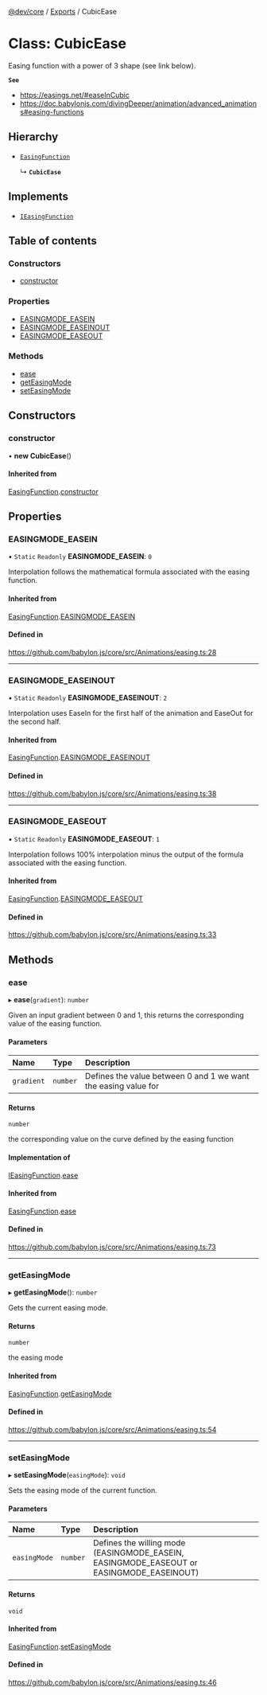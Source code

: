 [@dev/core](../README.md) / [Exports](../modules.md) / CubicEase

# Class: CubicEase

Easing function with a power of 3 shape (see link below).

**`See`**

 - https://easings.net/#easeInCubic
 - https://doc.babylonjs.com/divingDeeper/animation/advanced_animations#easing-functions

## Hierarchy

- [`EasingFunction`](EasingFunction.md)

  ↳ **`CubicEase`**

## Implements

- [`IEasingFunction`](../interfaces/IEasingFunction.md)

## Table of contents

### Constructors

- [constructor](CubicEase.md#constructor)

### Properties

- [EASINGMODE\_EASEIN](CubicEase.md#easingmode_easein)
- [EASINGMODE\_EASEINOUT](CubicEase.md#easingmode_easeinout)
- [EASINGMODE\_EASEOUT](CubicEase.md#easingmode_easeout)

### Methods

- [ease](CubicEase.md#ease)
- [getEasingMode](CubicEase.md#geteasingmode)
- [setEasingMode](CubicEase.md#seteasingmode)

## Constructors

### constructor

• **new CubicEase**()

#### Inherited from

[EasingFunction](EasingFunction.md).[constructor](EasingFunction.md#constructor)

## Properties

### EASINGMODE\_EASEIN

▪ `Static` `Readonly` **EASINGMODE\_EASEIN**: ``0``

Interpolation follows the mathematical formula associated with the easing function.

#### Inherited from

[EasingFunction](EasingFunction.md).[EASINGMODE_EASEIN](EasingFunction.md#easingmode_easein)

#### Defined in

https://github.com/babylon.js/core/src/Animations/easing.ts:28

___

### EASINGMODE\_EASEINOUT

▪ `Static` `Readonly` **EASINGMODE\_EASEINOUT**: ``2``

Interpolation uses EaseIn for the first half of the animation and EaseOut for the second half.

#### Inherited from

[EasingFunction](EasingFunction.md).[EASINGMODE_EASEINOUT](EasingFunction.md#easingmode_easeinout)

#### Defined in

https://github.com/babylon.js/core/src/Animations/easing.ts:38

___

### EASINGMODE\_EASEOUT

▪ `Static` `Readonly` **EASINGMODE\_EASEOUT**: ``1``

Interpolation follows 100% interpolation minus the output of the formula associated with the easing function.

#### Inherited from

[EasingFunction](EasingFunction.md).[EASINGMODE_EASEOUT](EasingFunction.md#easingmode_easeout)

#### Defined in

https://github.com/babylon.js/core/src/Animations/easing.ts:33

## Methods

### ease

▸ **ease**(`gradient`): `number`

Given an input gradient between 0 and 1, this returns the corresponding value
of the easing function.

#### Parameters

| Name | Type | Description |
| :------ | :------ | :------ |
| `gradient` | `number` | Defines the value between 0 and 1 we want the easing value for |

#### Returns

`number`

the corresponding value on the curve defined by the easing function

#### Implementation of

[IEasingFunction](../interfaces/IEasingFunction.md).[ease](../interfaces/IEasingFunction.md#ease)

#### Inherited from

[EasingFunction](EasingFunction.md).[ease](EasingFunction.md#ease)

#### Defined in

https://github.com/babylon.js/core/src/Animations/easing.ts:73

___

### getEasingMode

▸ **getEasingMode**(): `number`

Gets the current easing mode.

#### Returns

`number`

the easing mode

#### Inherited from

[EasingFunction](EasingFunction.md).[getEasingMode](EasingFunction.md#geteasingmode)

#### Defined in

https://github.com/babylon.js/core/src/Animations/easing.ts:54

___

### setEasingMode

▸ **setEasingMode**(`easingMode`): `void`

Sets the easing mode of the current function.

#### Parameters

| Name | Type | Description |
| :------ | :------ | :------ |
| `easingMode` | `number` | Defines the willing mode (EASINGMODE_EASEIN, EASINGMODE_EASEOUT or EASINGMODE_EASEINOUT) |

#### Returns

`void`

#### Inherited from

[EasingFunction](EasingFunction.md).[setEasingMode](EasingFunction.md#seteasingmode)

#### Defined in

https://github.com/babylon.js/core/src/Animations/easing.ts:46
